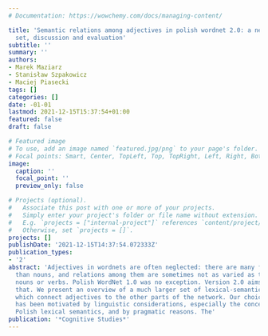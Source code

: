 ```yaml
---
# Documentation: https://wowchemy.com/docs/managing-content/

title: 'Semantic relations among adjectives in polish wordnet 2.0: a new relation
  set, discussion and evaluation'
subtitle: ''
summary: ''
authors:
- Marek Maziarz
- Stanisław Szpakowicz
- Maciej Piasecki
tags: []
categories: []
date: -01-01
lastmod: 2021-12-15T15:37:54+01:00
featured: false
draft: false

# Featured image
# To use, add an image named `featured.jpg/png` to your page's folder.
# Focal points: Smart, Center, TopLeft, Top, TopRight, Left, Right, BottomLeft, Bottom, BottomRight.
image:
  caption: ''
  focal_point: ''
  preview_only: false

# Projects (optional).
#   Associate this post with one or more of your projects.
#   Simply enter your project's folder or file name without extension.
#   E.g. `projects = ["internal-project"]` references `content/project/deep-learning/index.md`.
#   Otherwise, set `projects = []`.
projects: []
publishDate: '2021-12-15T14:37:54.072333Z'
publication_types:
- '2'
abstract: 'Adjectives in wordnets are often neglected: there are many fewer of them
  than nouns, and relations among them are sometimes not as varied as those among
  nouns or verbs. Polish WordNet 1.0 was no exception. Version 2.0 aims to correct
  that. We present an overview of a much larger set of lexical-semantic relations
  which connect adjectives to the other parts of the network. Our choice of relations
  has been motivated by linguistic considerations, especially the concerns of the
  Polish lexical semantics, and by pragmatic reasons. The'
publication: '*Cognitive Studies*'
---
```

